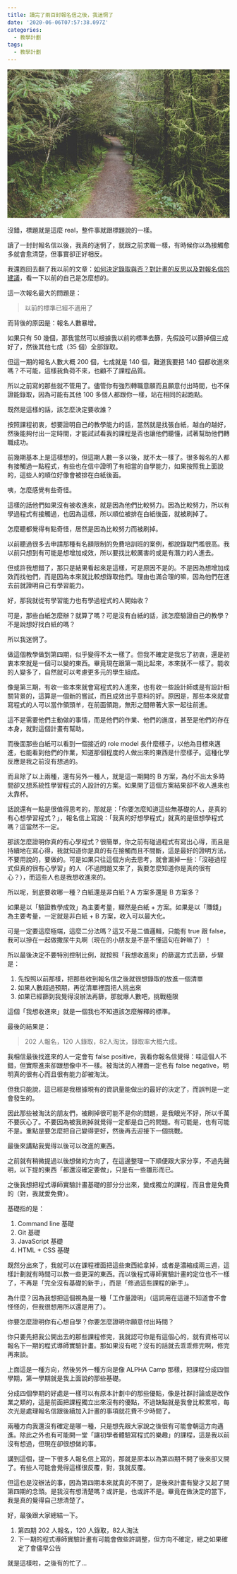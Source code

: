 ```yaml
---
title: 讀完了兩百封報名信之後，我迷惘了
date: '2020-06-06T07:57:38.097Z'
categories:
  - 教學計劃
tags:
  - 教學計劃
---
```


![](/img/confused-d83a4091eca/0__FBdKHmk__BjbgM3Nd.jpg)

沒錯，標題就是這麼 real，整件事就跟標題說的一樣。

讀了一封封報名信以後，我真的迷惘了，就跟之前求職一樣，有時候你以為接觸愈多就會愈清楚，但事實卻正好相反。

我還跑回去翻了我以前的文章：[如何決定錄取與否？對計畫的反思以及對報名信的建議](https://medium.com/hulis-blog/mentor-program-register-3648c1b82cd7)，看一下以前的自己是怎麼想的。

這一次報名最大的問題是：

> 以前的標準已經不適用了

而背後的原因是：報名人數暴增。

如果只有 50 幾個，那我當然可以根據我以前的標準去篩，先假設可以篩掉個三成好了，然後其他七成（35 個）全部錄取。

但這一期的報名人數大概 200 個，七成就是 140 個，難道我要把 140 個都收進來嗎？不可能，這樣我負荷不來，也顧不了課程品質。

所以之前寫的那些就不管用了。儘管你有強烈轉職意願而且願意付出時間，也不保證能錄取，因為可能有其他 100 多個人都跟你一樣，站在相同的起跑點。

既然是這樣的話，該怎麼決定要收誰？

按照課程初衷，想要證明自己的教學能力的話，當然就是找張白紙，越白的越好，然後能夠付出一定時間，才能試試看我的課程是否也讓他們聽懂，試著幫助他們轉職成功。

前幾期基本上是這樣想的，但這期人數一多以後，就不太一樣了。很多報名的人都有接觸過一點程式，有些也在信中證明了有相當的自學能力，如果按照我上面說的，這些人的順位好像會被排在白紙後面。

咦，怎麼感覺有些奇怪。

這樣的話他們如果沒有被收進來，就是因為他們比較努力。因為比較努力，所以有學過程式有接觸過，也因為這樣，所以順位被排在白紙後面，就被刷掉了。

怎麼聽都覺得有點奇怪，居然是因為比較努力而被刷掉。

以前聽過很多去申請那種有名額限制的免費培訓班的案例，都說錄取門檻很高。我以前只想到有可能是想增加成效，所以要找比較厲害的或是有潛力的人進去。

但或許我想錯了，那只是結果看起來是這樣，可是原因不是的。不是因為想增加成效而找他們，而是因為本來就比較想錄取他們。理由也滿合理的嘛，因為他們在進去前就證明自己有學習能力。

好，那我就從有學習能力也有學過程式的人開始收？

可是，那些白紙怎麼辦？就算了嗎？可是沒有白紙的話，該怎麼驗證自己的教學？不是說想好找白紙的嗎？

所以我迷惘了。

做這個教學做到第四期，似乎變得不太一樣了。但我不確定是我忘了初衷，還是初衷本來就是一個可以變的東西。畢竟現在跟第一期比起來，本來就不一樣了。能收的人變多了，自然就可以考慮更多元的學生組成。

像是第三期，有收一些本來就會寫程式的人進來，也有收一些設計師或是有設計相關背景的，這算是一個新的嘗試，而且成效出乎意料的好。原因是，那些本來就會寫程式的人可以當作領頭羊，在前面領跑，無形之間帶著大家一起往前進。

這不是需要他們主動做的事情，而是他們的作業、他們的進度，甚至是他們的存在本身，就對這個計畫有幫助。

而後面那些白紙可以看到一個接近的 role model 長什麼樣子，以他為目標來邁進，也能看到他們的作業，知道那個程度的人做出來的東西是什麼樣子。這種化學反應是我之前沒有想過的。

而且除了以上兩種，還有另外一種人，就是這一期開的 B 方案，為付不出太多時間卻又想系統性學習程式的人設計的方案。如果開了這個方案結果卻不收人進來也太靠杯。

話說還有一點是很值得思考的，那就是：「你要怎麼知道這些無基礎的人，是真的有心想學習程式？」，報名信上寫說：「我真的好想學程式」就真的是很想學程式嗎？這當然不一定。

那該怎麼證明你真的有心學程式？很簡單，你之前有碰過程式有寫出心得，而且是持續地在寫心得，我就知道你是真的有在接觸而且不間斷，這是最好的證明方法，不要用說的，要做的。可是如果只往這個方向去思考，就會漏掉一些：「沒碰過程式但真的很有心學習」的人（不過問題又來了，我要怎麼知道你是真的很有心？），而這些人也是我想收進來的。

所以呢，到底要收哪一種？白紙還是非白紙？A 方案多還是 B 方案多？

如果是以「驗證教學成效」為主要考量，顯然是白紙 + 方案。如果是以「賺錢」為主要考量，一定就是非白紙 + B 方案，收入可以最大化。

可是一定要這麼極端，這麼二分法嗎？這又不是二值邏輯，只能有 true 跟 false，我可以摻在一起做撒尿牛丸啊（現在的小朋友是不是不懂這句在幹嘛了）！

所以最後決定不要特別控制比例，就按照「我想收進來」的篩選方式去篩，步驟是：

1.  先按照以前那樣，把那些收到報名信之後就很想錄取的放進一個清單
2.  如果人數超過預期，再從清單裡面把人挑出來
3.  如果已經篩到我覺得沒辦法再篩，那就爆人數吧，挑戰極限

這個「我想收進來」就是一個我也不知道該怎麼解釋的標準。

最後的結果是：

> 202 人報名，120 人錄取，82人淘汰，錄取率大概六成。

我相信最後找進來的人一定會有 false positive，我看你報名信覺得：哇這個人不錯，但實際進來卻跟想像中不一樣。被淘汰的人裡面一定也有 false negative，明明真的很有心而且很有能力卻被淘汰。

但我只能說，這已經是我根據現有的資訊量能做出的最好的決定了，而誤判是一定會發生的。

因此那些被淘汰的朋友們，被刷掉很可能不是你的問題，是我眼光不好，所以千萬不要灰心了。不要因為被我刷掉就覺得一定都是自己的問題。有可能是，也有可能不是。重點是要怎麼把自己變得更好，然後再去迎接下一個挑戰。

最後來講點我覺得以後可以改進的東西。

之前就有稍微提過以後想做的方向了，在這邊整理一下順便跟大家分享，不過先聲明，以下提的東西「都還沒確定要做」，只是有一些雛形而已。

之後我想把程式導師實驗計畫基礎的部分分出來，變成獨立的課程，而且會是免費的（對，我就愛免費）。

基礎指的是：

1.  Command line 基礎
2.  Git 基礎
3.  JavaScript 基礎
4.  HTML + CSS 基礎

既然分出來了，我就可以在課程裡面把這些東西給拿掉，或者是濃縮成兩三週，這樣計劃就有時間可以教一些更深的東西。而以後程式導師實驗計畫的定位也不一樣了，不再是「完全沒有基礎的新手」，而是「修過這些課程的新手」。

為什麼？因為我想把這個視為是一種「工作量證明」（這詞用在這邊不知道會不會怪怪的，但我很想用所以還是用了）。

你要怎麼證明你有心想自學？你要怎麼證明你願意付出時間？

你只要先把我公開出去的那些課程修完，我就認可你是有這個心的，就有資格可以報名下一期的程式導師實驗計畫。那如果沒有呢？沒有的話就去乖乖修完啊，修完再來談。

上面這是一種方向，然後另外一種方向是像 ALPHA Camp 那樣，把課程分成四個學期，第一學期就是我上面說的那些基礎。

分成四個學期的好處是一樣可以有原本計劃中的那些優點，像是社群討論或是改作業之類的，這是前面把課程獨立出來沒有的優點，不過缺點就是我會比較累啦，每次光是處理報名信跟後續加入計畫的事項就花費不少時間了。

兩種方向我還沒有確定是哪一種，只是想先跟大家說之後很有可能會朝這方向邁進。除此之外也有可能開一堂「讓初學者體驗寫程式的樂趣」的課程，這是我以前沒有想過，但現在卻很想做的事。

講到這個，提一下很多人報名信上寫的，那就是原本以為第四期不開了後來卻又開了。有些人可能會覺得這樣很反覆，對，我就反覆。

但這也是沒辦法的事，因為第四期本來就真的不開了，是後來計畫有變才又起了開第四期的念頭。是我沒有想清楚嗎？或許是，也或許不是。畢竟在做決定的當下，我是真的覺得自己想清楚了。

好，最後跟大家總結一下。

1.  第四期 202 人報名，120 人錄取，82人淘汰
2.  下一期的程式導師實驗計畫有可能會做些許調整，但方向不確定，總之如果確定了會儘早公告

就是這樣啦，之後有的忙了…